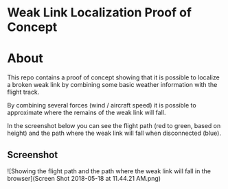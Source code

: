 Weak Link Localization Proof of Concept
=======================================

# About
This repo contains a proof of concept showing that it is possible to localize a broken weak link by combining some basic weather information with the flight track.

By combining several forces (wind / aircraft speed) it is possible to approximate where the remains of the weak link will fall. 

In the screenshot below you can see the flight path (red to green, based on height) and the path where the weak link will fall when disconnected (blue).

## Screenshot
![Showing the flight path and the path where the weak link will fall in the browser](Screen Shot 2018-05-18 at 11.44.21 AM.png)
